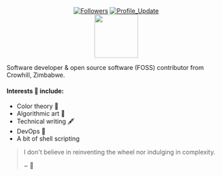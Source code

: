 


<div align="center"> 
    <a href="http://github.com/prjctimg?tab=followers">
    <img alt="Followers" src="https://img.shields.io/github/followers/prjctimg?color=4C1&logo=github"></a>
    <!-- github -->
    <a href="http://github.com/prjctimg" target="_blank"><img alt="Profile_Update" src="https://img.shields.io/github/last-commit/prjctimg/prjctimg?label=Profile%20update&style=fflat-square"></a>
</div>


<div id="header" align="center">
  <img src="https://media.giphy.com/media/M9gbBd9nbDrOTu1Mqx/giphy.gif" width="100"/>
</div>

Software developer & open source software (FOSS) contributor from Crowhill, Zimbabwe.

#### Interests 🧠 include:

- Color theory 🧪
- Algorithmic art 🎨
- Technical writing 🖋️ 
- DevOps 🤖
- A bit of shell scripting

> I don't believe in reinventing the wheel nor indulging in complexity.
> 
> ~ 🌃
